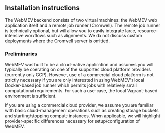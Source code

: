 ## Installation instructions

The WebMEV backend consists of two virtual machines: the WebMEV web application itself and a remote job runner (Cromwell). The remote job runner is technically optional, but will allow you to easily integrate large, resource-intensive workflows such as alignments. We do not discuss custom deployments where the Cromwell server is omitted.


### Preliminaries

WebMEV was built to be a cloud-native application and assumes you will typically be operating on one of the supported cloud platform providers (currently only GCP). However, use of a commercial cloud platform is not strictly necessary if you are only interested in using WebMEV's local Docker-based job runner which permits jobs with relatively small computational requirements. For such a use-case, the local Vagrant-based environment is sufficient.

If you are using a commercial cloud provider, we assume you are familiar with basic cloud-management operations such as creating storage buckets and starting/stopping compute instances. When applicable, we will highlight provider-specific differences necessary for setup/configuration of WebMEV.